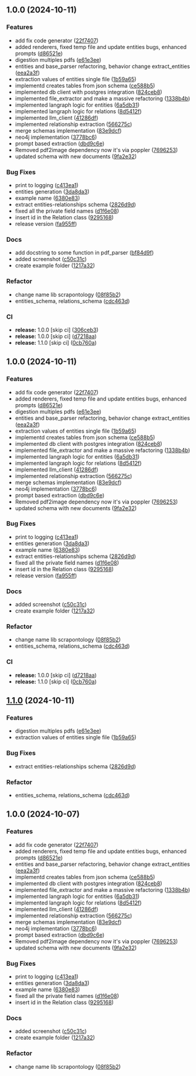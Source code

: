 ## 1.0.0 (2024-10-11)


### Features

* add fix code generator ([22f7407](https://github.com/ScrapeGraphAI/Scrapontology/commit/22f74073f54b8ff297e225877caadc041bc4ba07))
* added renderers, fixed temp file and update entities bugs, enhanced prompts ([d86521e](https://github.com/ScrapeGraphAI/Scrapontology/commit/d86521e7f19a1bfd55937fc1c0760a898a14b5d5))
* digestion multiples pdfs ([e61e3ee](https://github.com/ScrapeGraphAI/Scrapontology/commit/e61e3ee21594c30f3e55eaee736966fe019139f5))
* entities and base_parser refactoring, behavior change extract_entities ([eea2a3f](https://github.com/ScrapeGraphAI/Scrapontology/commit/eea2a3f4e4c02d2955fbe62925fc7771d59c633b))
* extraction values of entities single file ([1b59a65](https://github.com/ScrapeGraphAI/Scrapontology/commit/1b59a657d4b642a94ff95bfe011ed392930c7dc7))
* implementd creates tables from json schema ([ce588b5](https://github.com/ScrapeGraphAI/Scrapontology/commit/ce588b59f06519625e3185b329d3c7ed8174bb81))
* implemented db client with postgres integration ([824ceb8](https://github.com/ScrapeGraphAI/Scrapontology/commit/824ceb85015ff221e4d151fbb6f1bd21683ab1c3))
* implemented file_extractor and make a massive refactoring ([1338b4b](https://github.com/ScrapeGraphAI/Scrapontology/commit/1338b4b137fc86015184e4c6089696a8d440d627))
* implemented langraph logic for entities ([6a5db31](https://github.com/ScrapeGraphAI/Scrapontology/commit/6a5db313d3eee74a1c14f4e73d2b73989899bc80))
* implemented langraph logic for relations ([8d5412f](https://github.com/ScrapeGraphAI/Scrapontology/commit/8d5412fde77db78a26ef19ee37ddd4431df60198))
* implemented llm_client ([41286df](https://github.com/ScrapeGraphAI/Scrapontology/commit/41286df944e3a3b7adf3f4790c20fa675a2c0641))
* implemented relationship extraction ([566275c](https://github.com/ScrapeGraphAI/Scrapontology/commit/566275c0cbed3007514d7457713b6c1dbbeb6676))
* merge schemas implementation ([83e9dcf](https://github.com/ScrapeGraphAI/Scrapontology/commit/83e9dcf149846a6dd7cb0f38e1aeea502b9778fb))
* neo4j implementation ([3778bc6](https://github.com/ScrapeGraphAI/Scrapontology/commit/3778bc69e35d1f059ca4c06a3ca7a060af8b19d2))
* prompt based extraction ([dbd9c6e](https://github.com/ScrapeGraphAI/Scrapontology/commit/dbd9c6e399e85950679afd2d641ea94aec4c5a79))
* Removed pdf2image dependency now it's via poppler ([7696253](https://github.com/ScrapeGraphAI/Scrapontology/commit/76962530a684651747bd38e7131532447211d00d))
* updated schema with new documents ([9fa2e32](https://github.com/ScrapeGraphAI/Scrapontology/commit/9fa2e32b7d3b76443ff2a6a8ba0f5fc84fde7c4f))


### Bug Fixes

*  print to logging ([c413ea1](https://github.com/ScrapeGraphAI/Scrapontology/commit/c413ea1430fe0ace7f6fe69aa86004239dcd54f9))
* entities generation ([3da8da3](https://github.com/ScrapeGraphAI/Scrapontology/commit/3da8da3eb7439e2204a56deedeb859aa20102edf))
* example name ([6380e83](https://github.com/ScrapeGraphAI/Scrapontology/commit/6380e835946d6adf64abd1c098e73c11ad3dede7))
* extract entities-relationships schema ([2826d9d](https://github.com/ScrapeGraphAI/Scrapontology/commit/2826d9d93d06416db84155007be87e7e7d4ca2ca))
* fixed all the private field names ([d1f6e08](https://github.com/ScrapeGraphAI/Scrapontology/commit/d1f6e0844dcd6bdb0fdeb3cbe4f32795805ac8df))
* insert id in the Relation class ([9295168](https://github.com/ScrapeGraphAI/Scrapontology/commit/92951686dbecf8ff1d8f839648466bd3dfa33b60))
* release version ([fa955ff](https://github.com/ScrapeGraphAI/Scrapontology/commit/fa955ff487482fea4b3cf6876bd587a9c4484f93))


### Docs

* add docstring to some function in pdf_parser ([bf84d9f](https://github.com/ScrapeGraphAI/Scrapontology/commit/bf84d9fce8b7c5d0fd5c07addd86ee0e82134c60))
* added screenshot ([c50c31c](https://github.com/ScrapeGraphAI/Scrapontology/commit/c50c31c789a90bc1aa549baea9d2f8f01b5bffa0))
* create example folder ([1217a32](https://github.com/ScrapeGraphAI/Scrapontology/commit/1217a32903fdc1cb52b45da7d566fd7a3c8d1d82))


### Refactor

* change name lib scrapontology ([08f85b2](https://github.com/ScrapeGraphAI/Scrapontology/commit/08f85b2abaf7655f4892e9635b74635a9e76263a))
* entities_schema, relations_schema ([cdc463d](https://github.com/ScrapeGraphAI/Scrapontology/commit/cdc463d6e5ee949568a977cfca1e6ceaf8d98899))


### CI

* **release:** 1.0.0 [skip ci] ([306ceb3](https://github.com/ScrapeGraphAI/Scrapontology/commit/306ceb387322b760b9d223a2c153cbef07830a8e))
* **release:** 1.0.0 [skip ci] ([d7218aa](https://github.com/ScrapeGraphAI/Scrapontology/commit/d7218aa687e8ecbf30accd325330b45c9abe653e))
* **release:** 1.1.0 [skip ci] ([0cb760a](https://github.com/ScrapeGraphAI/Scrapontology/commit/0cb760a2c9e6c5c0771480a5e380fced68d33514))

## 1.0.0 (2024-10-11)


### Features

* add fix code generator ([22f7407](https://github.com/ScrapeGraphAI/Scrapontology/commit/22f74073f54b8ff297e225877caadc041bc4ba07))
* added renderers, fixed temp file and update entities bugs, enhanced prompts ([d86521e](https://github.com/ScrapeGraphAI/Scrapontology/commit/d86521e7f19a1bfd55937fc1c0760a898a14b5d5))
* digestion multiples pdfs ([e61e3ee](https://github.com/ScrapeGraphAI/Scrapontology/commit/e61e3ee21594c30f3e55eaee736966fe019139f5))
* entities and base_parser refactoring, behavior change extract_entities ([eea2a3f](https://github.com/ScrapeGraphAI/Scrapontology/commit/eea2a3f4e4c02d2955fbe62925fc7771d59c633b))
* extraction values of entities single file ([1b59a65](https://github.com/ScrapeGraphAI/Scrapontology/commit/1b59a657d4b642a94ff95bfe011ed392930c7dc7))
* implementd creates tables from json schema ([ce588b5](https://github.com/ScrapeGraphAI/Scrapontology/commit/ce588b59f06519625e3185b329d3c7ed8174bb81))
* implemented db client with postgres integration ([824ceb8](https://github.com/ScrapeGraphAI/Scrapontology/commit/824ceb85015ff221e4d151fbb6f1bd21683ab1c3))
* implemented file_extractor and make a massive refactoring ([1338b4b](https://github.com/ScrapeGraphAI/Scrapontology/commit/1338b4b137fc86015184e4c6089696a8d440d627))
* implemented langraph logic for entities ([6a5db31](https://github.com/ScrapeGraphAI/Scrapontology/commit/6a5db313d3eee74a1c14f4e73d2b73989899bc80))
* implemented langraph logic for relations ([8d5412f](https://github.com/ScrapeGraphAI/Scrapontology/commit/8d5412fde77db78a26ef19ee37ddd4431df60198))
* implemented llm_client ([41286df](https://github.com/ScrapeGraphAI/Scrapontology/commit/41286df944e3a3b7adf3f4790c20fa675a2c0641))
* implemented relationship extraction ([566275c](https://github.com/ScrapeGraphAI/Scrapontology/commit/566275c0cbed3007514d7457713b6c1dbbeb6676))
* merge schemas implementation ([83e9dcf](https://github.com/ScrapeGraphAI/Scrapontology/commit/83e9dcf149846a6dd7cb0f38e1aeea502b9778fb))
* neo4j implementation ([3778bc6](https://github.com/ScrapeGraphAI/Scrapontology/commit/3778bc69e35d1f059ca4c06a3ca7a060af8b19d2))
* prompt based extraction ([dbd9c6e](https://github.com/ScrapeGraphAI/Scrapontology/commit/dbd9c6e399e85950679afd2d641ea94aec4c5a79))
* Removed pdf2image dependency now it's via poppler ([7696253](https://github.com/ScrapeGraphAI/Scrapontology/commit/76962530a684651747bd38e7131532447211d00d))
* updated schema with new documents ([9fa2e32](https://github.com/ScrapeGraphAI/Scrapontology/commit/9fa2e32b7d3b76443ff2a6a8ba0f5fc84fde7c4f))


### Bug Fixes

*  print to logging ([c413ea1](https://github.com/ScrapeGraphAI/Scrapontology/commit/c413ea1430fe0ace7f6fe69aa86004239dcd54f9))
* entities generation ([3da8da3](https://github.com/ScrapeGraphAI/Scrapontology/commit/3da8da3eb7439e2204a56deedeb859aa20102edf))
* example name ([6380e83](https://github.com/ScrapeGraphAI/Scrapontology/commit/6380e835946d6adf64abd1c098e73c11ad3dede7))
* extract entities-relationships schema ([2826d9d](https://github.com/ScrapeGraphAI/Scrapontology/commit/2826d9d93d06416db84155007be87e7e7d4ca2ca))
* fixed all the private field names ([d1f6e08](https://github.com/ScrapeGraphAI/Scrapontology/commit/d1f6e0844dcd6bdb0fdeb3cbe4f32795805ac8df))
* insert id in the Relation class ([9295168](https://github.com/ScrapeGraphAI/Scrapontology/commit/92951686dbecf8ff1d8f839648466bd3dfa33b60))
* release version ([fa955ff](https://github.com/ScrapeGraphAI/Scrapontology/commit/fa955ff487482fea4b3cf6876bd587a9c4484f93))


### Docs

* added screenshot ([c50c31c](https://github.com/ScrapeGraphAI/Scrapontology/commit/c50c31c789a90bc1aa549baea9d2f8f01b5bffa0))
* create example folder ([1217a32](https://github.com/ScrapeGraphAI/Scrapontology/commit/1217a32903fdc1cb52b45da7d566fd7a3c8d1d82))


### Refactor

* change name lib scrapontology ([08f85b2](https://github.com/ScrapeGraphAI/Scrapontology/commit/08f85b2abaf7655f4892e9635b74635a9e76263a))
* entities_schema, relations_schema ([cdc463d](https://github.com/ScrapeGraphAI/Scrapontology/commit/cdc463d6e5ee949568a977cfca1e6ceaf8d98899))


### CI

* **release:** 1.0.0 [skip ci] ([d7218aa](https://github.com/ScrapeGraphAI/Scrapontology/commit/d7218aa687e8ecbf30accd325330b45c9abe653e))
* **release:** 1.1.0 [skip ci] ([0cb760a](https://github.com/ScrapeGraphAI/Scrapontology/commit/0cb760a2c9e6c5c0771480a5e380fced68d33514))

## [1.1.0](https://github.com/ScrapeGraphAI/Scrapontology/compare/v1.0.0...v1.1.0) (2024-10-11)


### Features

* digestion multiples pdfs ([e61e3ee](https://github.com/ScrapeGraphAI/Scrapontology/commit/e61e3ee21594c30f3e55eaee736966fe019139f5))
* extraction values of entities single file ([1b59a65](https://github.com/ScrapeGraphAI/Scrapontology/commit/1b59a657d4b642a94ff95bfe011ed392930c7dc7))


### Bug Fixes

* extract entities-relationships schema ([2826d9d](https://github.com/ScrapeGraphAI/Scrapontology/commit/2826d9d93d06416db84155007be87e7e7d4ca2ca))


### Refactor

* entities_schema, relations_schema ([cdc463d](https://github.com/ScrapeGraphAI/Scrapontology/commit/cdc463d6e5ee949568a977cfca1e6ceaf8d98899))

## 1.0.0 (2024-10-07)


### Features

* add fix code generator ([22f7407](https://github.com/ScrapeGraphAI/Scrapontology/commit/22f74073f54b8ff297e225877caadc041bc4ba07))
* added renderers, fixed temp file and update entities bugs, enhanced prompts ([d86521e](https://github.com/ScrapeGraphAI/Scrapontology/commit/d86521e7f19a1bfd55937fc1c0760a898a14b5d5))
* entities and base_parser refactoring, behavior change extract_entities ([eea2a3f](https://github.com/ScrapeGraphAI/Scrapontology/commit/eea2a3f4e4c02d2955fbe62925fc7771d59c633b))
* implementd creates tables from json schema ([ce588b5](https://github.com/ScrapeGraphAI/Scrapontology/commit/ce588b59f06519625e3185b329d3c7ed8174bb81))
* implemented db client with postgres integration ([824ceb8](https://github.com/ScrapeGraphAI/Scrapontology/commit/824ceb85015ff221e4d151fbb6f1bd21683ab1c3))
* implemented file_extractor and make a massive refactoring ([1338b4b](https://github.com/ScrapeGraphAI/Scrapontology/commit/1338b4b137fc86015184e4c6089696a8d440d627))
* implemented langraph logic for entities ([6a5db31](https://github.com/ScrapeGraphAI/Scrapontology/commit/6a5db313d3eee74a1c14f4e73d2b73989899bc80))
* implemented langraph logic for relations ([8d5412f](https://github.com/ScrapeGraphAI/Scrapontology/commit/8d5412fde77db78a26ef19ee37ddd4431df60198))
* implemented llm_client ([41286df](https://github.com/ScrapeGraphAI/Scrapontology/commit/41286df944e3a3b7adf3f4790c20fa675a2c0641))
* implemented relationship extraction ([566275c](https://github.com/ScrapeGraphAI/Scrapontology/commit/566275c0cbed3007514d7457713b6c1dbbeb6676))
* merge schemas implementation ([83e9dcf](https://github.com/ScrapeGraphAI/Scrapontology/commit/83e9dcf149846a6dd7cb0f38e1aeea502b9778fb))
* neo4j implementation ([3778bc6](https://github.com/ScrapeGraphAI/Scrapontology/commit/3778bc69e35d1f059ca4c06a3ca7a060af8b19d2))
* prompt based extraction ([dbd9c6e](https://github.com/ScrapeGraphAI/Scrapontology/commit/dbd9c6e399e85950679afd2d641ea94aec4c5a79))
* Removed pdf2image dependency now it's via poppler ([7696253](https://github.com/ScrapeGraphAI/Scrapontology/commit/76962530a684651747bd38e7131532447211d00d))
* updated schema with new documents ([9fa2e32](https://github.com/ScrapeGraphAI/Scrapontology/commit/9fa2e32b7d3b76443ff2a6a8ba0f5fc84fde7c4f))


### Bug Fixes

*  print to logging ([c413ea1](https://github.com/ScrapeGraphAI/Scrapontology/commit/c413ea1430fe0ace7f6fe69aa86004239dcd54f9))
* entities generation ([3da8da3](https://github.com/ScrapeGraphAI/Scrapontology/commit/3da8da3eb7439e2204a56deedeb859aa20102edf))
* example name ([6380e83](https://github.com/ScrapeGraphAI/Scrapontology/commit/6380e835946d6adf64abd1c098e73c11ad3dede7))
* fixed all the private field names ([d1f6e08](https://github.com/ScrapeGraphAI/Scrapontology/commit/d1f6e0844dcd6bdb0fdeb3cbe4f32795805ac8df))
* insert id in the Relation class ([9295168](https://github.com/ScrapeGraphAI/Scrapontology/commit/92951686dbecf8ff1d8f839648466bd3dfa33b60))


### Docs

* added screenshot ([c50c31c](https://github.com/ScrapeGraphAI/Scrapontology/commit/c50c31c789a90bc1aa549baea9d2f8f01b5bffa0))
* create example folder ([1217a32](https://github.com/ScrapeGraphAI/Scrapontology/commit/1217a32903fdc1cb52b45da7d566fd7a3c8d1d82))


### Refactor

* change name lib scrapontology ([08f85b2](https://github.com/ScrapeGraphAI/Scrapontology/commit/08f85b2abaf7655f4892e9635b74635a9e76263a))
